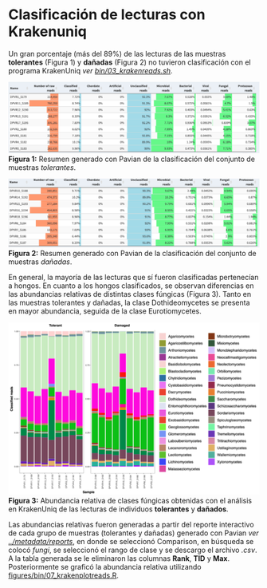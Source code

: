 # Clasificación de lecturas con Krakenuniq


Un gran porcentaje (más del 89%) de las lecturas de las muestras **tolerantes** (Figura 1) y **dañadas** (Figura 2) no tuvieron clasificación con el programa KrakenUniq *ver [bin/03_krakenreads.sh](./../bin/03_krakenreads.sh)*. 

![](./tolerantreads.png)
**Figura 1:** Resumen generado con Pavian de la clasificación del conjunto de muestras *tolerantes*.

![](./damagedreads.png)
**Figura 2:** Resumen generado con Pavian de la clasificación del conjunto de muestras *dañadas*.

En general, la mayoría de las lecturas que sí fueron clasificadas pertenecían a hongos. En cuanto a los hongos clasificados, se observan diferencias en las abundancias relativas de distintas clases fúngicas (Figura 3). Tanto en las muestras tolerantes y dañadas, la clase Dothideomycetes se presenta en mayor abundancia, seguida de la clase Eurotiomycetes.

 
![](./krakenreads.png)
**Figura 3:** Abundancia relativa de clases fúngicas obtenidas con el análisis en KrakenUniq de las lecturas de individuos **tolerantes** y **dañados**.

Las abundancias relativas fueron generadas a partir del reporte interactivo de cada grupo de muestras (tolerantes y dañadas) generado con Pavian *ver [../metadata/reports](./../metadata/reports)*, en donde se seleccionó Comparison, en búsqueda se colocó *fungi*, se seleccionó el rango de clase y se descargo el archivo *.csv*. A la tabla generada se le eliminaron las columnas **Rank**, **TID** y **Max**. Posteriormente se graficó la abundancia relativa utilizando [figures/bin/07_krakenplotreads.R](./bin/07_krakenplotreads.R).
